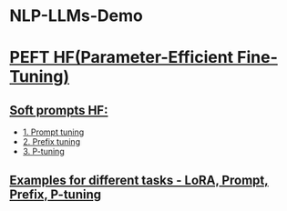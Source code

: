 # NLP-LLMs-Demo

# [PEFT HF(Parameter-Efficient Fine-Tuning)](https://github.com/huggingface/peft)

## [Soft prompts HF:](https://huggingface.co/docs/peft/v0.10.0/conceptual_guides/prompting)

- [1. Prompt tuning](https://huggingface.co/docs/peft/v0.10.0/conceptual_guides/prompting#prompt-tuning)
- [2. Prefix tuning](https://huggingface.co/docs/peft/v0.10.0/conceptual_guides/prompting#prefix-tuning)
- [3. P-tuning](https://huggingface.co/docs/peft/v0.10.0/conceptual_guides/prompting#p-tuning)

## [Examples for different tasks - LoRA, Prompt, Prefix, P-tuning](https://github.com/huggingface/peft/tree/main/examples) 

